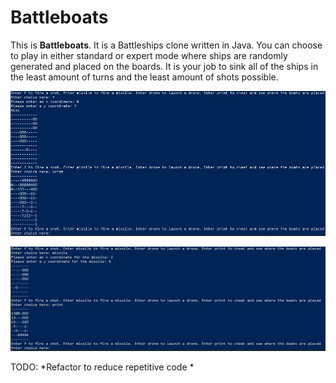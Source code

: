 # Battleboats

This is **Battleboats**. It is a Battleships clone written in Java. You can choose to play in either standard or expert mode where ships are randomly generated and placed on the boards. It is your job to sink all of the ships in the least amount of turns and the least amount of shots possible.


![](Images/FireAndPrintExpert.JPG)

![](Images/MissileAndPrintStandard.JPG)

TODO: *Refactor to reduce repetitive code
      *

